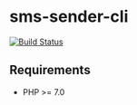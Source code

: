# sms-sender-cli

[![Build Status](https://travis-ci.org/gyKa/sms-sender-cli.svg?branch=master)](https://travis-ci.org/gyKa/sms-sender-cli)

## Requirements

* PHP >= 7.0
